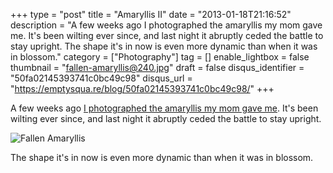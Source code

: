 +++
type = "post"
title = "Amaryllis II"
date = "2013-01-18T21:16:52"
description = "A few weeks ago I photographed the amaryllis my mom gave me. It's been wilting ever since, and last night it abruptly ceded the battle to stay upright. The shape it's in now is even more dynamic than when it was in blossom."
category = ["Photography"]
tag = []
enable_lightbox = false
thumbnail = "fallen-amaryllis@240.jpg"
draft = false
disqus_identifier = "50fa02145393741c0bc49c98"
disqus_url = "https://emptysqua.re/blog/50fa02145393741c0bc49c98/"
+++

<p>A few weeks ago <a href="/amaryllis/">I photographed the amaryllis my mom gave me</a>. It's been wilting ever since, and last night it abruptly ceded the battle to stay upright.</p>
<p><img style="display:block; margin-left:auto; margin-right:auto;" src="fallen-amaryllis.jpg" alt="Fallen Amaryllis" title="fallen-amaryllis.jpg" border="0"   /></p>
<p>The shape it's in now is even more dynamic than when it was in blossom.</p>
